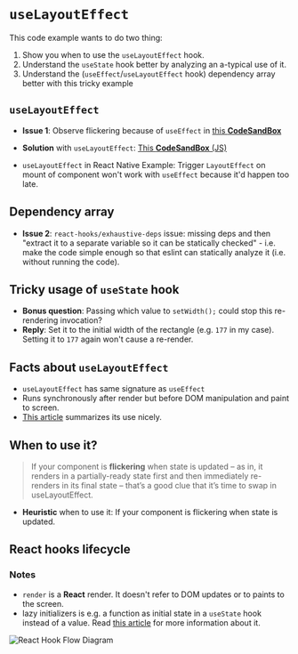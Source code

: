 # `useLayoutEffect`

This code example wants to do two thing:

1. Show you when to use the `useLayoutEffect` hook.
2. Understand the `useState` hook better by analyzing an a-typical use of it.
3. Understand the (`useEffect`/`useLayoutEffect` hook) dependency array better with this tricky example

## `useLayoutEffect`

- **Issue 1**: Observe flickering because of `useEffect` in [this **CodeSandBox**](https://codesandbox.io/s/20-useeffect-flickering-no-deps-array-15lb1)
- **Solution** with `useLayoutEffect`: [This **CodeSandBox** (JS)](https://codesandbox.io/s/21-uselayouteffect-with-deps-array-y1yx8)

- `useLayoutEffect` in React Native Example: Trigger `LayoutEffect` on mount of component won't work with `useEffect` because it'd happen too late.

## Dependency array

- **Issue 2**: `react-hooks/exhaustive-deps` issue: missing deps and then "extract it to a separate variable so it can be statically checked" - i.e. make the code simple enough so that eslint can statically analyze it (i.e. without running the code).

## Tricky usage of `useState` hook

- **Bonus question**: Passing which value to `setWidth();` could stop this re-rendering invocation?
- **Reply**: Set it to the initial width of the rectangle (e.g. `177` in my case). Setting it to `177` again won't cause a re-render.

## Facts about `useLayoutEffect`

- `useLayoutEffect` has same signature as `useEffect`
- Runs synchronously after render but before DOM manipulation and paint to screen.
- [This article](https://daveceddia.com/useeffect-vs-uselayouteffect/) summarizes its use nicely.

## When to use it?

> If your component is **flickering** when state is updated – as in, it renders in a partially-ready state first and then immediately re-renders in its final state – that’s a good clue that it’s time to swap in useLayoutEffect.

- **Heuristic** when to use it: If your component is flickering when state is updated.

## React hooks lifecycle

### Notes

- `render` is a **React** render. It doesn't refer to DOM updates or to paints to the screen.
- lazy initializers is e.g. a function as initial state in a `useState` hook instead of a value. Read [this article](https://kentcdodds.com/blog/use-state-lazy-initialization-and-function-updates) for more information about it.

![React Hook Flow Diagram](https://github.com/donavon/hook-flow/blob/master/hook-flow.png?raw=true)
